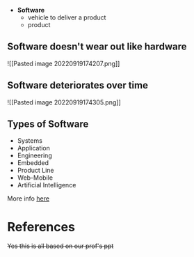 - **Software**
	- vehicle to deliver a product
	- product

## Software doesn't wear out like hardware
![[Pasted image 20220919174207.png]]

## Software deteriorates over time
![[Pasted image 20220919174305.png]]

## Types of Software
- Systems
- Application
- Engineering
- Embedded
- Product Line
- Web-Mobile
- Artificial Intelligence

More info [here](CMSC128_DUMP.md#Types%20of%20Software)

# References
~~Yes this is all based on our prof's ppt~~
